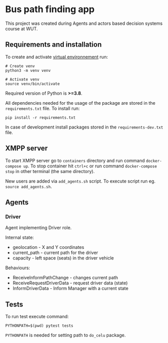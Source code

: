 # Bus path finding app

This project was created during Agents and actors based decision systems course at WUT.

## Requirements and installation
To create and activate [virtual environnement](https://docs.python.org/3/tutorial/venv.html) run:
```
# Create venv
python3 -m venv venv

# Activate venv
source venv/bin/activate
```

Required version of Python is **>=3.8**.

All dependencies needed for the usage of the package are stored in the `requirements.txt` file. To install run:
```
pip install -r requirements.txt
```

In case of development install packages stored in the `requirements-dev.txt` file.

## XMPP server
To start XMPP server go to `containers` directory and run command `docker-compose up`. To stop container hit `ctrl+c` or run command `docker-compose stop` in other terminal (the same directory).

New users are added via `add_agents.sh` script. To execute script run eg. `source add_agents.sh`.

## Agents
### Driver
Agent implementing Driver role.

Internal state:
* geolocation - X and Y coordinates
* current_path - current path for the driver
* capacity - left space (seats) in the driver vehicle

Behaviours:
* ReceiveInformPathChange - changes current path
* ReceiveRequestDriverData - request driver data (state)
* InformDriverData - Inform Manager with a current state

## Tests
To run test execute command:
```
PYTHONPATH=$(pwd) pytest tests
```
`PYTHONPATH` is needed for setting path to `do_celu` package.
